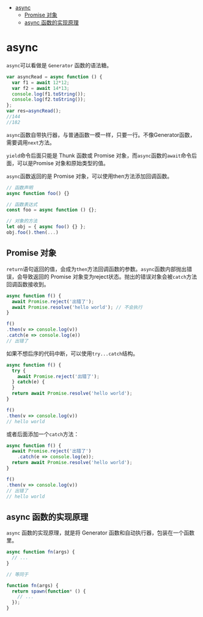 
<!-- toc orderedList:0 depthFrom:1 depthTo:6 -->

* [async](#async)
    * [Promise 对象](#promise-对象)
    * [async 函数的实现原理](#async-函数的实现原理)

<!-- tocstop -->

# async
`async`可以看做是 `Generator` 函数的语法糖。

```js
var asyncRead = async function () {
  var f1 = await 12*12;
  var f2 = await 14*13;
  console.log(f1.toString());
  console.log(f2.toString());
};
var res=asyncRead();
//144
//182
```
`async`函数自带执行器，与普通函数一模一样，只要一行。不像Generator函数，需要调用`next`方法。

`yield`命令后面只能是 Thunk 函数或 Promise 对象，而`async`函数的`await`命令后面，可以是Promise 对象和原始类型的值。

`async`函数返回的是 Promise 对象，可以使用then方法添加回调函数。

```js
// 函数声明
async function foo() {}

// 函数表达式
const foo = async function () {};

// 对象的方法
let obj = { async foo() {} };
obj.foo().then(...)
```
## Promise 对象

`return`语句返回的值，会成为`then`方法回调函数的参数。`async`函数内部抛出错误，会导致返回的 Promise 对象变为reject状态。抛出的错误对象会被`catch`方法回调函数接收到。

```js
async function f() {
  await Promise.reject('出错了');
  await Promise.resolve('hello world'); // 不会执行
}

f()
.then(v => console.log(v))
.catch(e => console.log(e))
// 出错了
```

如果不想后序的代码中断，可以使用`try...catch`结构。

```js
async function f() {
  try {
    await Promise.reject('出错了');
  } catch(e) {
  }
  return await Promise.resolve('hello world');
}

f()
.then(v => console.log(v))
// hello world
```

或者后面添加一个`catch`方法：

```js
async function f() {
  await Promise.reject('出错了')
    .catch(e => console.log(e));
  return await Promise.resolve('hello world');
}

f()
.then(v => console.log(v))
// 出错了
// hello world
```

## async 函数的实现原理

`async` 函数的实现原理，就是将 Generator 函数和自动执行器，包装在一个函数里。

```js
async function fn(args) {
  // ...
}

// 等同于

function fn(args) {
  return spawn(function* () {
    // ...
  });
}
```
